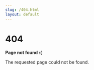 ```yaml
---
slug: /404.html
layout: default 
---
```


<div class="not-found-container">
  <h1 class="not-found-title">404</h1>
  
  <p><strong>Page not found :( </strong></p> 
  <p>The requested page could not be found.</p> 
</div> 
